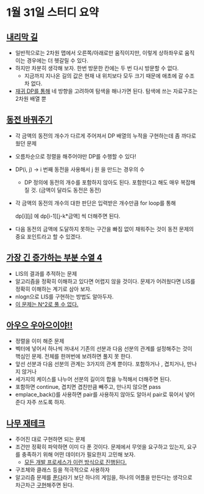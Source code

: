 # 1월 31일 스터디 요약


## [내리막 길](https://www.acmicpc.net/problem/1520) 



*   일반적으로는 2차원 맵에서 오른쪽/아래로만 움직이지만, 이렇게 상하좌우로 움직이는 경우에는 더 헷갈릴 수 있다.
*   하지만 차분히 생각해 보자. 한번 방문한 칸에는 두 번 다시 방문할 수 없다.
    *   지금까지 지나온 길의 값은 현재 내 위치보다 모두 크기 때문에 애초에 갈 수조차 없다.
*   <span style="text-decoration:underline;">재귀 DP를 통해</span> 네 방향을 고려하여 탐색을 해나가면 된다. 탐색에 쓰는 자료구조는 2차원 배열 뿐 


## [동전 바꿔주기](https://www.acmicpc.net/problem/2624) 



*   각 금액의 동전의 개수가 다르게 주어져서 DP 배열의 누적을 구현하는데 좀 까다로웠던 문제
*   오름차순으로 정렬을 해주어야만 DP를 수행할 수 있다!   
*   DP(i, j) -> i 번째 동전을 사용해서 j 원 을 만드는 경우의 수 
    *   DP 정의에 동전의 개수를 포함하지 않아도 된다. 포함한다고 해도 매우 복잡해질 것. (금액이 달라도 동전은 동전)
*   각 금액의 동전의 개수의 대한 판단은 입력받은 개수만큼 for loop를 통해 

    dp[i][j] 에 dp[i-1][j-k*금액] 씩 더해주면 된다. 

*   다음 동전의 금액에 도달하지 못하는 구간을 빠짐 없이 채워주는 것이 동전 문제의 중요 포인트라고 할 수 있겠다. 


## [가장 긴 증가하는 부분 수열 4 ](https://www.acmicpc.net/problem/14002)



*   LIS의 결과를 추적하는 문제
*   알고리즘을 정확히 이해하고 있다면 어렵지 않을 것이다. 문제가 어려웠다면 LIS를 정확히 이해하는 계기로 삼아 보자.
*   nlogn으로 LIS를 구현하는 방법도 알아두자.
*   <span style="text-decoration:underline;">이 [문제는 N^2로 풀 수 없다.](https://www.acmicpc.net/problem/14003)</span>  


## [아우으 우아으이야!! ](https://www.acmicpc.net/problem/15922)



*   정렬을 이미 해준 문제 
*   벡터에 넣어서 하나씩 꺼내서 기존의 선분과 다음 선분의 관계를 설정해주는 것이 핵심인 문제. 전체를 한꺼번에 보려하면 풀지 못 한다.
*   앞선 선분과 다음 선분의 관계는 3가지의 관계 뿐이다. 포함하거나 , 겹치거나, 만나지 않거나 
*   세가지의 케이스를 나누어 선분의 길이의 합을 누적해서 더해주면 된다. 
*   포함하면 continue, 겹치면 겹친만큼 빼주고, 만나지 않으면 pass 
*   emplace_back()를 사용하면 pair를 사용하지 않아도 알아서 pair로 묶어서 넣어준다 자주 쓰도록 하자.


## [나무 재테크 ](https://www.acmicpc.net/problem/16235)



*   주어진 대로 구현하면 되는 문제
*   조건만 정확히 파악하면 이미 다 푼 것이다. 문제에서 무엇을 요구하고 있는지, 요구를 충족하기 위해 어떤 데이터가 필요한지 고민해 보자.
    *   <span style="text-decoration:underline;">모든 개발 프로세스가 이런 방식으로 진행된다.</span>
*   구조체와 클래스 등을 적극적으로 사용하자
*   알고리즘 문제를 <span style="text-decoration:underline;">푼다</span>라기 보단 하나의 게임을, 하나의 어플을 만든다는 생각으로 차근차근 <span style="text-decoration:underline;">구현</span>해주면 된다.
